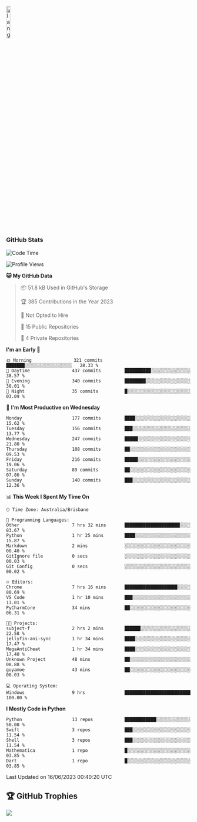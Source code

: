 <p align="left"><img width=15%" src="https://github.com/alansmathew/alansmathew/raw/master/lang.gif" alt="lang image here" /></p>

# <h3 align="left">GitHub Stats</h3>

<!--START_SECTION:waka-->
![Code Time](http://img.shields.io/badge/Code%20Time-233%20hrs%2028%20mins-blue)

![Profile Views](http://img.shields.io/badge/Profile%20Views-0-blue)

**🐱 My GitHub Data** 

> 📦 51.8 kB Used in GitHub's Storage 
 > 
> 🏆 385 Contributions in the Year 2023
 > 
> 🚫 Not Opted to Hire
 > 
> 📜 15 Public Repositories 
 > 
> 🔑 4 Private Repositories 
 > 
**I'm an Early 🐤** 

```text
🌞 Morning                321 commits         ███████░░░░░░░░░░░░░░░░░░   28.33 % 
🌆 Daytime                437 commits         ██████████░░░░░░░░░░░░░░░   38.57 % 
🌃 Evening                340 commits         ████████░░░░░░░░░░░░░░░░░   30.01 % 
🌙 Night                  35 commits          █░░░░░░░░░░░░░░░░░░░░░░░░   03.09 % 
```
📅 **I'm Most Productive on Wednesday** 

```text
Monday                   177 commits         ████░░░░░░░░░░░░░░░░░░░░░   15.62 % 
Tuesday                  156 commits         ███░░░░░░░░░░░░░░░░░░░░░░   13.77 % 
Wednesday                247 commits         █████░░░░░░░░░░░░░░░░░░░░   21.80 % 
Thursday                 108 commits         ██░░░░░░░░░░░░░░░░░░░░░░░   09.53 % 
Friday                   216 commits         █████░░░░░░░░░░░░░░░░░░░░   19.06 % 
Saturday                 89 commits          ██░░░░░░░░░░░░░░░░░░░░░░░   07.86 % 
Sunday                   140 commits         ███░░░░░░░░░░░░░░░░░░░░░░   12.36 % 
```


📊 **This Week I Spent My Time On** 

```text
🕑︎ Time Zone: Australia/Brisbane

💬 Programming Languages: 
Other                    7 hrs 32 mins       █████████████████████░░░░   83.67 % 
Python                   1 hr 25 mins        ████░░░░░░░░░░░░░░░░░░░░░   15.87 % 
Markdown                 2 mins              ░░░░░░░░░░░░░░░░░░░░░░░░░   00.40 % 
GitIgnore file           0 secs              ░░░░░░░░░░░░░░░░░░░░░░░░░   00.03 % 
Git Config               0 secs              ░░░░░░░░░░░░░░░░░░░░░░░░░   00.02 % 

🔥 Editors: 
Chrome                   7 hrs 16 mins       ████████████████████░░░░░   80.69 % 
VS Code                  1 hr 10 mins        ███░░░░░░░░░░░░░░░░░░░░░░   13.01 % 
PyCharmCore              34 mins             ██░░░░░░░░░░░░░░░░░░░░░░░   06.31 % 

🐱‍💻 Projects: 
subject-f                2 hrs 2 mins        ██████░░░░░░░░░░░░░░░░░░░   22.58 % 
jellyfin-ani-sync        1 hr 34 mins        ████░░░░░░░░░░░░░░░░░░░░░   17.47 % 
MegaAntiCheat            1 hr 34 mins        ████░░░░░░░░░░░░░░░░░░░░░   17.40 % 
Unknown Project          48 mins             ██░░░░░░░░░░░░░░░░░░░░░░░   08.88 % 
guyamoe                  43 mins             ██░░░░░░░░░░░░░░░░░░░░░░░   08.03 % 

💻 Operating System: 
Windows                  9 hrs               █████████████████████████   100.00 % 
```

**I Mostly Code in Python** 

```text
Python                   13 repos            ████████████░░░░░░░░░░░░░   50.00 % 
Swift                    3 repos             ███░░░░░░░░░░░░░░░░░░░░░░   11.54 % 
Shell                    3 repos             ███░░░░░░░░░░░░░░░░░░░░░░   11.54 % 
Mathematica              1 repo              █░░░░░░░░░░░░░░░░░░░░░░░░   03.85 % 
Dart                     1 repo              █░░░░░░░░░░░░░░░░░░░░░░░░   03.85 % 
```




 Last Updated on 16/06/2023 00:40:20 UTC
<!--END_SECTION:waka-->

## 🏆 GitHub Trophies

![](https://github-profile-trophy.vercel.app/?username=samh06&theme=discord&no-frame=true&no-bg=false&margin-w=4)
